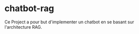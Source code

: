 # chatbot-rag
Ce Project a pour but  d'implementer  un chatbot en se basant sur l'architecture RAG.
